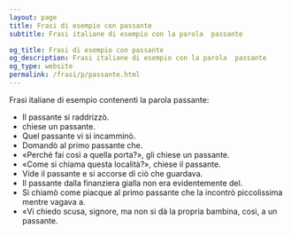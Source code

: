 ```yaml
---
layout: page
title: Frasi di esempio con passante 
subtitle: Frasi italiane di esempio con la parola  passante

og_title: Frasi di esempio con passante 
og_description: Frasi italiane di esempio con la parola  passante
og_type: website
permalink: /frasi/p/passante.html
---
```


Frasi italiane di esempio contenenti la parola passante:


- Il passante si raddrizzò.
- chiese un passante.
- Quel passante vi si incamminò.
- Domandò al primo passante che.
- «Perché fai così a quella porta?», gli chiese un passante.
- «Come si chiama questa località?», chiese il passante.
- Vide il passante e si accorse di ciò che guardava.
- Il passante dalla finanziera gialla non era evidentemente del.
- Si chiamò come piacque al primo passante che la incontrò piccolissima mentre vagava a.
- «Vi chiedo scusa, signore, ma non si dà la propria bambina, così, a un passante.
